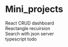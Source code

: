 # Mini_projects
React CRUD dashboard
<br>
Reactangle recuirsion
<br>
Search with json server
<br>
typescript todo
<br>
